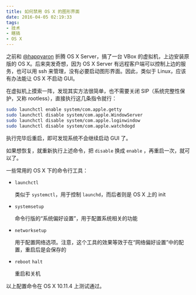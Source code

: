 ```yaml
---
title: 如何禁用 OS X 的图形界面
date: 2016-04-05 02:19:33
tags: 
- 技术 
- 瞎搞
- OS X
---
```


之前和 [@happyaron](https://github.com/happyaron) 折腾 OS X Server，搞了一台 VBox 的虚拟机，上边安装原版的 OS X。后来突发奇想，因为 OS X Server 有远程客户端可以控制上边的服务，也可以用 ssh 来管理，没有必要启动图形界面。因此，类似于 Linux，应该有办法能让 OS X 不启动 GUI。

<!--more-->

在虚拟机上摸索一阵，发现其实方法很简单，也不需要关闭 SIP（系统完整性保护，又称 rootless），直接执行这几条指令就行：

``` bash
sudo launchctl enable system/com.apple.getty
sudo launchctl disable system/com.apple.WindowServer
sudo launchctl disable system/com.apple.loginwindow
sudo launchctl disable system/com.apple.watchdogd
```

执行完毕后重启，即可发现系统不会继续启动 GUI 了。

如果想恢复，就重新执行上述命令，把 `disable` 换成 `enable` ，再重启一次，就可以了。

一些常用的 OS X 下的命令行工具：

- `launchctl`

  类似于 `systemctl`，用于控制 `launchd`，而后者则是 OS X 上的 init
  
- `systemsetup`

  命令行版的“系统偏好设置”，用于配置系统相关的功能
  
- `networksetup`

  用于配置网络选项。注意，这个工具的效果等效于在“网络偏好设置”中的配置，重启后是会保存的
  
- `reboot` `halt`

  重启和关机
  
以上配置命令在 OS X 10.11.4 上测试通过。

